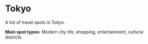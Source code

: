 # Tokyo

A list of travel spots in Tokyo.

**Main spot types:** Modern city life, shopping, entertainment, cultural districts

<!--

## Spot Template

### Spot Name

| Field                        | Value |
|------------------------------|-------|
| **Type**                     |       |
| **Description**              |       |
| **Nearest Station**          |       |
| **Google Maps**              | [Link]() |
| **Recommended Season/Month** |       |

Copy and use the above template for each spot entry

-->
